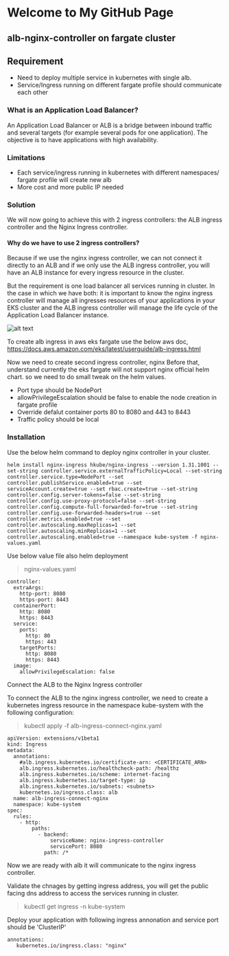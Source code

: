 # Welcome to My GitHub Page

## alb-nginx-controller on fargate cluster

## Requirement 
- Need to deploy multiple service in kubernetes with single alb. 
- Service/Ingress running on different fargate profile should communicate each other

### What is an Application Load Balancer?
An Application Load Balancer or ALB is a bridge between inbound traffic and several targets (for example several pods for one application). The objective is to have applications with high availability.


### Limitations

  - Each service/ingress running in kubernetes with different namespaces/ fargate profile will create new alb
  - More cost and more public IP needed

### Solution
 We will now going to achieve this with 2 ingress controllers: the ALB ingress controller and the Nginx Ingress controller. 
 #### Why do we have to use 2 ingress controllers? 
 Because if we use the nginx ingress controller, we can not connect it directly to an ALB and if we only use the ALB ingress controller, you will have an ALB instance for every ingress resource in the cluster. 
 
But the requirement is one load balancer all services running in cluster. In the case in which we have both: it is important to know the nginx ingress controller will manage all ingresses resources of your applications in your EKS cluster and the ALB ingress controller will manage the life cycle of the Application Load Balancer instance.

![alt text](https://github.com/rajeshwrn/alb-nginx-controller/blob/master/alb-architecture.webp?raw=true "alb-architecture")

To create alb ingress in aws eks fargate use the below aws doc,
https://docs.aws.amazon.com/eks/latest/userguide/alb-ingress.html

Now we need to create second ingress controller, nginx
Before that, understand currently the eks fargate will not support nginx official helm chart. so we need to do small tweak on the helm values.

- Port type should be NodePort
- allowPrivilegeEscalation should be false to enable the node creation in fargate profile
- Override defalut container ports 80 to 8080 and 443 to 8443
- Traffic policy should be local

### Installation

Use the below helm command to deploy nginx controller in your cluster.

```
helm install nginx-ingress hkube/nginx-ingress --version 1.31.1001 --set-string controller.service.externalTrafficPolicy=Local --set-string controller.service.type=NodePort --set controller.publishService.enabled=true --set serviceAccount.create=true --set rbac.create=true --set-string controller.config.server-tokens=false --set-string controller.config.use-proxy-protocol=false --set-string controller.config.compute-full-forwarded-for=true --set-string controller.config.use-forwarded-headers=true --set controller.metrics.enabled=true --set controller.autoscaling.maxReplicas=1 --set controller.autoscaling.minReplicas=1 --set controller.autoscaling.enabled=true --namespace kube-system -f nginx-values.yaml 
```

Use below value file also helm deployment
> nginx-values.yaml 

```
controller: 
  extraArgs: 
    http-port: 8080 
    https-port: 8443 
  containerPort: 
    http: 8080 
    https: 8443 
  service: 
    ports: 
      http: 80 
      https: 443 
    targetPorts: 
      http: 8080 
      https: 8443 
  image: 
    allowPrivilegeEscalation: false
```

Connect the ALB to the Nginx Ingress controller

To connect the ALB to the nginx ingress controller, we need to create a kubernetes ingress resource in the namespace kube-system with the following configuration:

> kubectl apply -f alb-ingress-connect-nginx.yaml 

```
apiVersion: extensions/v1beta1 
kind: Ingress 
metadata: 
  annotations: 
    #alb.ingress.kubernetes.io/certificate-arn: <CERTIFICATE_ARN> 
    alb.ingress.kubernetes.io/healthcheck-path: /healthz 
    alb.ingress.kubernetes.io/scheme: internet-facing 
    alb.ingress.kubernetes.io/target-type: ip 
    alb.ingress.kubernetes.io/subnets: <subnets> 
    kubernetes.io/ingress.class: alb  
  name: alb-ingress-connect-nginx 
  namespace: kube-system 
spec: 
  rules: 
    - http: 
        paths: 
          - backend: 
              serviceName: nginx-ingress-controller 
              servicePort: 8080 
            path: /* 
```

Now we are ready with alb it will communicate to the nginx ingress controller.

Validate the chnages by getting ingress address, you will get the public facing dns address to access the services running in cluster.
> kubectl get ingress -n kube-system



Deploy your application with following ingress annonation and service port should be 'ClusterIP'
 ```
 annotations:
    kubernetes.io/ingress.class: "nginx"
```
